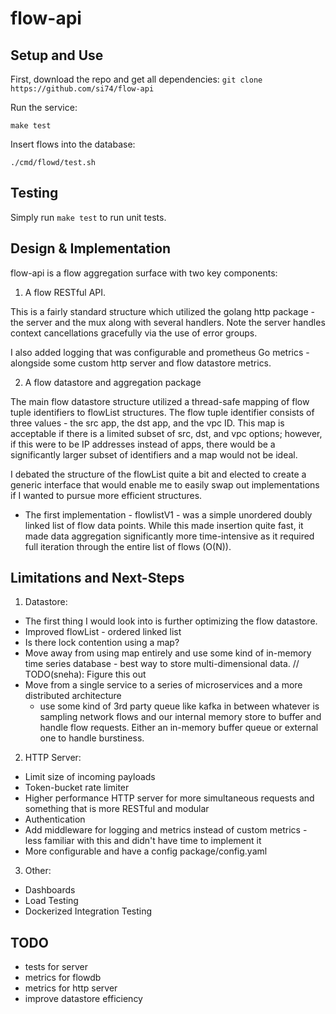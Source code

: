 # flow-api

## Setup and Use

First, download the repo and get all dependencies:
`git clone https://github.com/si74/flow-api`

Run the service: 

`make test`

Insert flows into the database: 

`./cmd/flowd/test.sh`

## Testing 

Simply run `make test` to run unit tests. 

## Design & Implementation 

flow-api is a flow aggregation surface with two key components: 

1. A flow RESTful API. 

This is a fairly standard structure which utilized the golang http package - the 
server and the mux along with several handlers. Note the server handles context cancellations gracefully via the use of error groups. 

I also added logging that was configurable and prometheus Go metrics - alongside some custom http server and flow datastore metrics. 

2. A flow datastore and aggregation package

The main flow datastore structure utilized a thread-safe mapping of flow tuple identifiers to flowList structures. The flow tuple identifier consists of three values - the src app, the dst app, and the vpc ID. This map is acceptable if there is a limited subset of src, dst, and vpc options; however, if this were to be IP addresses instead of apps, there would be a significantly larger subset of identifiers and a map would not be ideal. 

I debated the structure of the flowList quite a bit and elected to create a generic interface that would enable me to easily swap out implementations if I wanted to pursue more efficient structures. 

- The first implementation - flowlistV1 - was a simple unordered doubly linked list of flow data points. While this made insertion quite fast, it made data aggregation significantly more time-intensive as it required full iteration through the entire list of flows (O(N)). 

## Limitations and Next-Steps 

1. Datastore: 
- The first thing I would look into is further optimizing the flow datastore. 
- Improved flowList - ordered linked list 
- Is there lock contention using a map? 
- Move away from using map entirely and use some kind of in-memory time series database - best way to store multi-dimensional data. 
// TODO(sneha): Figure this out
- Move from a single service to a series of microservices and a more distributed architecture 
    - use some kind of 3rd party queue like kafka in between whatever is sampling network flows and our internal memory store to buffer and handle flow requests. Either an in-memory buffer queue or external one to handle burstiness.

2. HTTP Server: 
- Limit size of incoming payloads
- Token-bucket rate limiter 
- Higher performance HTTP server for more simultaneous requests and something that is more RESTful and modular 
- Authentication 
- Add middleware for logging and metrics instead of custom metrics - less familiar with this and didn't have time to implement it 
- More configurable and have a config package/config.yaml 

3. Other: 

- Dashboards 
- Load Testing
- Dockerized Integration Testing 

## TODO
- tests for server 
- metrics for flowdb
- metrics for http server 
- improve datastore efficiency 
